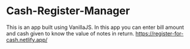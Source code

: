 # Cash-Register-Manager
This is an app built using VanillaJS. In this app you can enter bill amount and cash given to know the value of notes in return.
https://register-for-cash.netlify.app/

